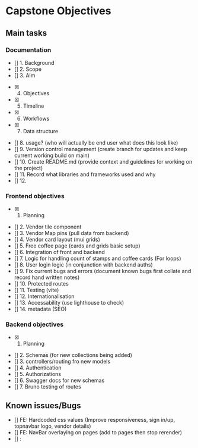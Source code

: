 # Capstone Objectives
## Main tasks
### Documentation
- [] 1. Background
- [] 2. Scope
- [] 3. Aim
- [x] 4. Objectives
- [x] 5. Timeline
- [x] 6. Workflows
- [x] 7. Data structure
- [] 8. usage? (who will actually be end user what does this look like)
- [] 9. Version control management (create branch for updates and keep current working build on main)
- [] 10. Create README.md (provide context and guidelines for working on the project)
- [] 11. Record what libraries and frameworks used and why
- [] 12. 

### Frontend objectives
- [x] 1. Planning
- [] 2. Vendor tile component
- [] 3. Vendor Map pins (pull data from backend)
- [] 4. Vendor card layout (mui grids)
- [] 5. Free coffee page (cards and grids basic setup)
- [] 6. Integration of front and backend
- [] 7. Logic for handling count of stamps and coffee cards (For loops)
- [] 8. User login logic (in conjunction with backend auths)
- [] 9. Fix current bugs and errors (document known bugs first collate and record hand written notes)
- [] 10. Protected routes
- [] 11. Testing (vite)
- [] 12. Internationalisation
- [] 13. Accessability (use lighthouse to check)
- [] 14. metadata (SEO)

### Backend objectives
- [x] 1. Planning
- [] 2. Schemas (for new collections being added)
- [] 3. controllers/routing fro new models
- [] 4. Authentication
- [] 5. Authorizations
- [] 6. Swagger docs for new schemas
- [] 7. Bruno testing of routes

<!-- FE: Frontend issue, BE: Backend issue -->
## Known issues/Bugs
- [] FE: Hardcoded css values (Improve responsiveness, sign in/up, topnavbar logo, vendor details)
- [] FE: NavBar overlaying on pages (add to pages then stop rerender)
- [] : 
